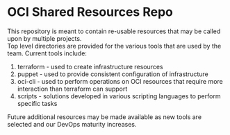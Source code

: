 # OCI Shared Resources Repo

This repository is meant to contain re-usable resources that may be called upon by multiple projects.  
Top level directories are provided for the various tools that are used by the team.  Current tools include:
1. terraform - used to create infrastructure resources
2. puppet - used to provide consistent configuration of infrastructure
3. oci-cli - used to perform operations on OCI resources that require more interaction than terraform can support
4. scripts - solutions developed in various scripting languages to perform specific tasks

Future additional resources may be made available as new tools are selected and our DevOps maturity increases.




